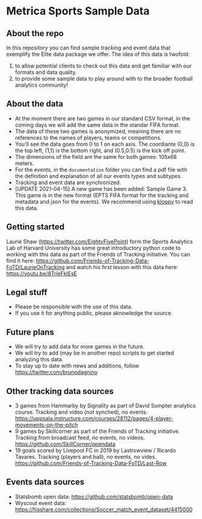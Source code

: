 # Metrica Sports Sample Data

## About the repo
In this repository you can find sample tracking and event data that exemplify the Elite data package we offer. The idea of this data is twofold: 
1. to allow potential clients to check out this data and get familiar with our formats and data quality. 
2. to provide some sample data to play around with to the broader football analytics community! 

## About the data
- At the moment there are two games in our standard CSV format, in the coming days we will add the same data in the standar FIFA format. 
- The data of these two games is anonymized, meaning there are no references to the names of players, teams or competitions.
- You'll see the data goes from 0 to 1 on each axis. The coordiante (0,0) is the top left, (1,1) is the bottom right, and (0.5,0.5) is the kick off point. 
- The dimensions of the field are the same for both games: 105x68 meters. 
- For the events, in the `documentation` folder you can find a pdf file with the definition and explanation of all our events types and subtypes. 
- Tracking and event data are synchronized.
- [UPDATE 2021-04-15] A new game has been added: Sample Game 3. This game is in the new format (EPTS FIFA format for the tracking and metadata and json for the events). We recommend using [kloppy](https://github.com/PySport/kloppy/) to read this data.

## Getting started
Laurie Shaw (https://twitter.com/EightyFivePoint) form the Sports Analytics Lab of Harvard University has some great introductory python code to working with this data as part of the Friends of Tracking initiative. You can find it here: https://github.com/Friends-of-Tracking-Data-FoTD/LaurieOnTracking and watch his first lesson with this data here: https://youtu.be/8TrleFklEsE

## Legal stuff
- Please be responsible with the use of this data.
- If you use it for anything public, please aknowledge the source.

## Future plans
- We will try to add data for more games in the future.
- We will try to add (may be in another repo) scripts to get started analyzing this data.
- To stay up to date with news and additions, follow https://twitter.com/brunodagnino

## Other tracking data sources
- 3 games from Hammarby by Signality as part of David Sumpter analytics course. Tracking and video (not synched), no events. https://uppsala.instructure.com/courses/28112/pages/4-player-movements-on-the-pitch
- 9 games by Skillcorner as part of the Friends of Tracking initiative. Tracking from broadcast feed, no events, no videos. https://github.com/SkillCorner/opendata
- 19 goals scored by Livepool FC in 2019 by Lastrowview / Ricardo Tavares. Tracking (players and ball), no events, no vides. https://github.com/Friends-of-Tracking-Data-FoTD/Last-Row

## Events data sources
- Statsbomb open data: https://github.com/statsbomb/open-data
- Wyscout event data: https://figshare.com/collections/Soccer_match_event_dataset/4415000

